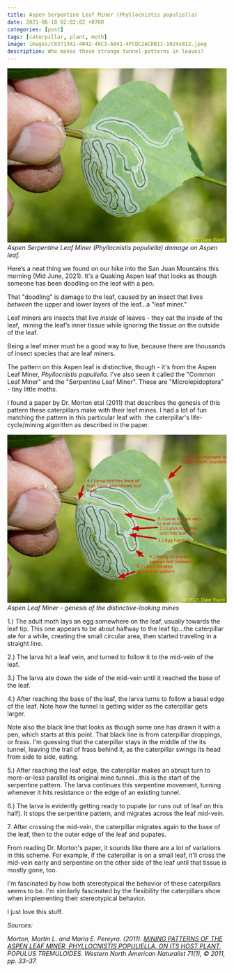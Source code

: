 ```yaml
---
title: Aspen Serpentine Leaf Miner (Phyllocnistis populiella)
date: 2021-06-18 02:02:02 +0700
categories: [post]
tags: [caterpillar, plant, moth]
image: images/C83713A1-4042-49C3-A841-4FCDC2ACDB11-1024x812.jpeg
description: Who makes these strange tunnel-patterns in leaves?
---
```


![picture](images/C83713A1-4042-49C3-A841-4FCDC2ACDB11-1024x812.jpeg)
*Aspen Serpentine Leaf Miner (_Phyllocnistis populiella_) damage on Aspen leaf.*

Here’s a neat thing we found on our hike into the San Juan Mountains this morning (Mid June, 2021). It's a Quaking Aspen leaf that looks as though someone has been doodling on the leaf with a pen.

That "doodling" is damage to the leaf, caused by an insect that lives _between_ the upper and lower layers of the leaf...a "leaf miner."

Leaf miners are insects that live _inside_ of leaves - they eat the inside of the leaf,  mining the leaf’s inner tissue while ignoring the tissue on the outside of the leaf.

Being a leaf miner must be a good way to live, because there are thousands of insect species that are leaf miners.

The pattern on this Aspen leaf is distinctive, though - it's from the Aspen Leaf Miner, _Phyllocnistis populiella_. I've also seen it called the "Common Leaf Miner" and the "Serpentine Leaf Miner". These are "Microlepidoptera" - tiny little moths.

I found a paper by Dr. Morton etal (2011) that describes the genesis of this pattern these caterpillars make with their leaf mines. I had a lot of fun matching the pattern in this particular leaf with  the caterpillar's life-cycle/mining algorithm as described in the paper.

![picture](images/arrow2-1024x785.jpg)
*Aspen Leaf Miner - genesis of the distinctive-looking mines*

1.) The adult moth lays an egg somewhere on the leaf, usually towards the leaf tip. This one appears to be about halfway to the leaf tip...the caterpillar ate for a while, creating the small circular area, then started traveling in a straight line.

2.) The larva hit a leaf vein, and turned to follow it to the mid-vein of the leaf.

3.) The larva ate down the side of the mid-vein until it reached the base of the leaf.

4.) After reaching the base of the leaf, the larva turns to follow a basal edge of the leaf. Note how the tunnel is getting wider as the caterpillar gets larger.

Note also the black line that looks as though some one has drawn it with a pen, which starts at this point. That black line is from caterpillar droppings, or frass. I'm guessing that the caterpillar stays in the middle of the its tunnel, leaving the trail of frass behind it, as the caterpillar swings its head from side to side, eating.

5.) After reaching the leaf edge, the caterpillar makes an abrupt turn to more-or-less parallel its original mine tunnel...this is the start of the serpentine pattern. The larva continues this serpentine movement, turning whenever it hits resistance or the edge of an existing tunnel.

6.) The larva is evidently getting ready to pupate (or runs out of leaf on this half). It stops the serpentine pattern, and migrates across the leaf mid-vein.

7\. After crossing the mid-vein, the caterpillar migrates again to the base of the leaf, then to the outer edge of the leaf and pupates.

From reading Dr. Morton's paper, it sounds like there are a lot of variations in this scheme. For example, if the caterpillar is on a small leaf, it'll cross the mid-vein early and serpentine on the other side of the leaf until that tissue is mostly gone, too.

I'm fascinated by how both stereotypical the behavior of these caterpillars seems to be. I'm similarly fascinated by the flexibility the caterpillars show when implementing their stereotypical behavior.

I just love this stuff.

_Sources:_

_Morton, Martin L. and Maria E. Pereyra. (2011). [MINING PATTERNS OF THE ASPEN LEAF MINER, PHYLLOCNISTIS POPULIELLA, ON ITS HOST PLANT,](https://scholarsarchive.byu.edu/cgi/viewcontent.cgi?article=1536&context=wnan) POPULUS TREMULOIDES. Western North American Naturalist 71(1), © 2011, pp. 33–37._
